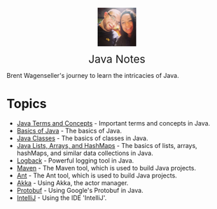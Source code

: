 <img
    src="./images/BrentAndMandi.jpg"
    width="88"
    style="display: block; width: 88px; margin: auto; margin-bottom: 1em"
/><span style="display: block; text-align: center; font-size: 1.75em;"> Java Notes </span>

Brent Wagenseller's journey to learn the intricacies of Java.

# Topics
- [Java Terms and Concepts](/learn_to_code/java/java_terms_and_concepts) - Important terms and concepts in Java.
- [Basics of Java](/learn_to_code/java/java_basics) - The basics of Java.
- [Java Classes](/learn_to_code/java/java_classes) - The basics of classes in Java.
- [Java Lists, Arrays, and HashMaps](/learn_to_code/java/java_lists_arrays_hashmaps) - The basics of lists, arrays, hashMaps, and similar data collections in Java.
- [Logback](/learn_to_code/java/logback) - Powerful logging tool in Java.
- [Maven](/learn_to_code/java/maven) - The Maven tool, which is used to build Java projects.
- [Ant](/learn_to_code/java/ant) - The Ant tool, which is used to build Java projects.
- [Akka](/learn_to_code/java/akka/) - Using Akka, the actor manager.
- [Protobuf](/learn_to_code/java/protobuf) - Using Google's Protobuf in Java.
- [IntelliJ](/learn_to_code/java/intellij) - Using the IDE 'IntelliJ'.



